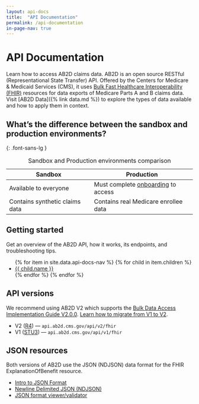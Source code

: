 ```yaml
---
layout: api-docs
title:  "API Documentation"
permalink: /api-documentation
in-page-nav: true
---
```


# API Documentation

Learn how to access AB2D claims data. AB2D is an open source RESTful (Representational State Transfer) API. Offered by the Centers for Medicare & Medicaid Services (CMS), it uses [Bulk Fast Healthcare Interoperability (FHIR)](https://hl7.org/fhir/uv/bulkdata/) resources for data exports of Medicare Parts A and B claims data. Visit [AB2D Data]({% link data.md %}) to explore the types of data available and how to apply them in context.

## What’s the difference between the sandbox and production environments?
{: .font-sans-lg }

<table class="usa-table usa-table--borderless">
  <caption class="usa-sr-only">Sandbox and Production environments comparison</caption>
  <thead>
    <tr>
      <th scope="col">Sandbox</th>
      <th scope="col">Production</th>
    </tr>
  </thead>
  <tbody>
    <tr>
      <td>Available to everyone</td>
      <td>Must complete <a href="{% link onboarding.md %}">onboarding</a> to access</td>
    </tr>
    <tr>
      <td>Contains synthetic claims data</td>
      <td>Contains real Medicare enrollee data</td>
    </tr>
  </tbody>
</table>

## Getting started

Get an overview of the AB2D API, how it works, its endpoints, and troubleshooting tips.

<ul>
  {% for item in site.data.api-docs-nav %}
    {% for child in item.children %}
    <li>
      <a href="{{ child.url | relative_url }}">{{ child.name }}</a>
    </li>
    {% endfor %}
  {% endfor %}
</ul>

## API versions

We recommend using AB2D V2 which supports the [Bulk Data Access Implementation Guide V2.0.0](https://hl7.org/fhir/uv/bulkdata/). [Learn how to migrate from V1 to V2](https://github.com/CMSgov/ab2d-pdp-documentation/raw/main/AB2D%20STU3-R4%20Migration%20Guide%20Final.xlsx).

- V2 ([R4](https://hl7.org/fhir/R4/)) — `api.ab2d.cms.gov/api/v2/fhir`
- V1 ([STU3](https://hl7.org/fhir/STU3)) — `api.ab2d.cms.gov/api/v1/fhir`

## JSON resources

Both versions of AB2D use the JSON (NDJSON) data format for the FHIR ExplanationOfBenefit resource.

- [Intro to JSON Format](http://json.org/)
- [Newline Delimited JSON (NDJSON)](https://github.com/ndjson/ndjson-spec)
- [JSON format viewer/validator](https://jsonlint.com/)
